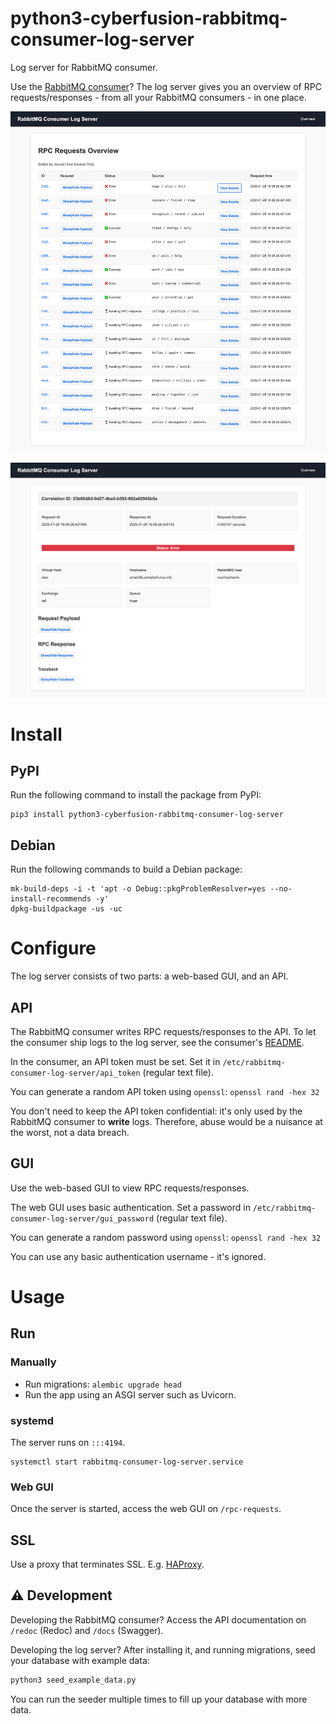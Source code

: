 # python3-cyberfusion-rabbitmq-consumer-log-server

Log server for RabbitMQ consumer.

Use the [RabbitMQ consumer](https://github.com/CyberfusionIO/python3-cyberfusion-rabbitmq-consumer)?
The log server gives you an overview of RPC requests/responses - from all your RabbitMQ consumers - in one place.

![RPC requests overview](assets/rpc_requests_overview.png)

![RPC request detail](assets/rpc_request_detail.png)

# Install

## PyPI

Run the following command to install the package from PyPI:

    pip3 install python3-cyberfusion-rabbitmq-consumer-log-server

## Debian

Run the following commands to build a Debian package:

    mk-build-deps -i -t 'apt -o Debug::pkgProblemResolver=yes --no-install-recommends -y'
    dpkg-buildpackage -us -uc

# Configure

The log server consists of two parts: a web-based GUI, and an API.

## API

The RabbitMQ consumer writes RPC requests/responses to the API. To let the consumer ship logs to the log server, see the consumer's [README](https://github.com/CyberfusionIO/python3-cyberfusion-rabbitmq-consumer/blob/master/README.md#central-logging).

In the consumer, an API token must be set. Set it in `/etc/rabbitmq-consumer-log-server/api_token` (regular text file).

You can generate a random API token using `openssl`: `openssl rand -hex 32`

You don't need to keep the API token confidential: it's only used by the RabbitMQ consumer to **write** logs. Therefore, abuse would be a nuisance at the worst, not a data breach.

## GUI

Use the web-based GUI to view RPC requests/responses.

The web GUI uses basic authentication. Set a password in `/etc/rabbitmq-consumer-log-server/gui_password` (regular text file).

You can generate a random password using `openssl`: `openssl rand -hex 32`

You can use any basic authentication username - it's ignored.

# Usage

## Run

### Manually

* Run migrations: `alembic upgrade head`
* Run the app using an ASGI server such as Uvicorn.

### systemd

The server runs on `:::4194`.

    systemctl start rabbitmq-consumer-log-server.service

### Web GUI

Once the server is started, access the web GUI on `/rpc-requests`.

## SSL

Use a proxy that terminates SSL. E.g. [HAProxy](http://www.haproxy.org/).

## ⚠️ Development

Developing the RabbitMQ consumer? Access the API documentation on `/redoc` (Redoc) and `/docs` (Swagger).

Developing the log server? After installing it, and running migrations, seed your database with example data:

```bash
python3 seed_example_data.py
````

You can run the seeder multiple times to fill up your database with more data.
